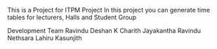This is a Project for ITPM Project
In this project you can generate time tables for lecturers, Halls and Student Group 

Development Team
Ravindu Deshan K
Charith Jayakantha
Ravindu Nethsara
Lahiru Kasunjith
